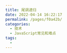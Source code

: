 ```yaml
---
title: 尾调递归
date: 2022-04-14 16:22:17
permalink: /pages/f0a42b/
categories:
  - 技术
  - JavaScript常见和难点
tags:
  - 
---
```

